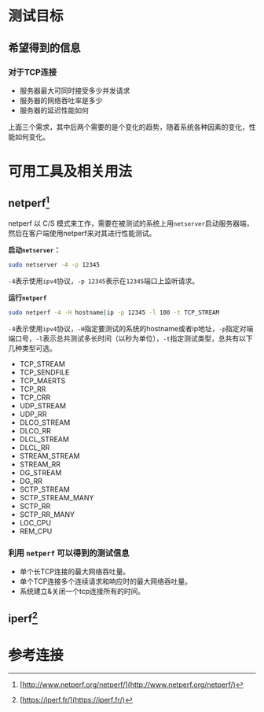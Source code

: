 # 测试目标
## 希望得到的信息
### 对于TCP连接
* 服务器最大可同时接受多少并发请求
* 服务器的网络吞吐率是多少
* 服务器的延迟性能如何

上面三个需求，其中后两个需要的是个变化的趋势，随着系统各种因素的变化，性能如何变化。

# 可用工具及相关用法
## netperf[^1]

netperf 以 C/S 模式来工作，需要在被测试的系统上用`netserver`启动服务器端，然后在客户端使用netperf来对其进行性能测试。

**启动`netserver`：**
```bash
sudo netserver -4 -p 12345
```

`-4`表示使用`ipv4`协议，`-p 12345`表示在`12345`端口上监听请求。

**运行`netperf`**

```bash
sudo netperf -4 -H hostname|ip -p 12345 -l 100 -t TCP_STREAM
```

`-4`表示使用`ipv4`协议，`-H`指定要测试的系统的hostname或者ip地址，`-p`指定对端端口号，`-l`表示总共测试多长时间（以秒为单位），`-t`指定测试类型，总共有以下
几种类型可选。

* TCP_STREAM
* TCP_SENDFILE
* TCP_MAERTS
* TCP_RR
* TCP_CRR
* UDP_STREAM
* UDP_RR
* DLCO_STREAM
* DLCO_RR
* DLCL_STREAM
* DLCL_RR
* STREAM_STREAM
* STREAM_RR
* DG_STREAM
* DG_RR
* SCTP_STREAM
* SCTP_STREAM_MANY
* SCTP_RR
* SCTP_RR_MANY
* LOC_CPU
* REM_CPU

### 利用 `netperf` 可以得到的测试信息
* 单个长TCP连接的最大网络吞吐量。
* 单个TCP连接多个连续请求和响应时的最大网络吞吐量。
* 系统建立&关闭一个tcp连接所有的时间。



## iperf[^2]

# 参考连接

[^1]: [http://www.netperf.org/netperf/](http://www.netperf.org/netperf/)
[^2]: [https://iperf.fr/](https://iperf.fr/)